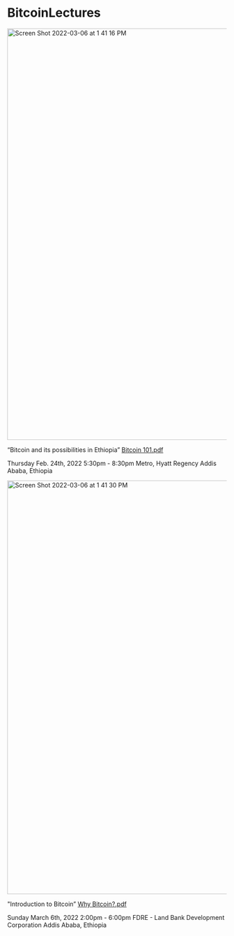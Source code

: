 # BitcoinLectures

<img width="944" alt="Screen Shot 2022-03-06 at 1 41 16 PM" src="https://user-images.githubusercontent.com/87287532/156919650-82b5f3ce-4b28-413a-8d42-91eddc141a7a.png">

“Bitcoin and its possibilities in Ethiopia”
[Bitcoin 101.pdf](https://github.com/BitcoinBirr/Bitcoin101/files/8132904/Bitcoin.101.pdf)

Thursday
Feb. 24th, 2022
5:30pm - 8:30pm
Metro, Hyatt Regency
Addis Ababa, Ethiopia

<img width="949" alt="Screen Shot 2022-03-06 at 1 41 30 PM" src="https://user-images.githubusercontent.com/87287532/156919656-726bf2c5-3617-4589-b0d9-33d5b2688d0d.png">

"Introduction to Bitcoin”
[Why Bitcoin?.pdf](https://github.com/BitcoinBirr/BitcoinLectures/files/8192361/Why.Bitcoin.pdf)


Sunday
March 6th, 2022
2:00pm - 6:00pm
FDRE - Land Bank Development Corporation
Addis Ababa, Ethiopia
